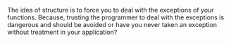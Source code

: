 
The idea of structure is to force you to deal with the exceptions of your functions. Because, trusting the programmer to deal with the exceptions is dangerous and should be avoided or have you never taken an exception without treatment in your application?
